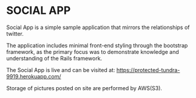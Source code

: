 # SOCIAL APP

Social App is a simple sample application that mirrors the relationships of twitter.

The application includes minimal front-end styling through the bootstrap framework, as the primary focus was to demonstrate knowledge and understanding of the Rails framework.

The Social App is live and can be visited at: https://protected-tundra-9919.herokuapp.com/

Storage of pictures posted on site are performed by AWS(S3).
